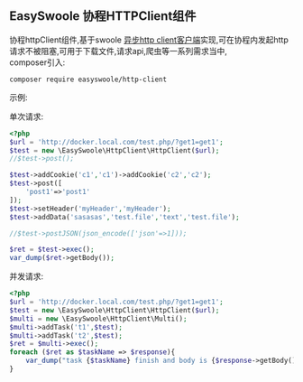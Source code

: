 ## EasySwoole 协程HTTPClient组件
协程httpClient组件,基于swoole [异步http client客户端](https://wiki.swoole.com/wiki/page/p-http_client.html)实现,可在协程内发起http请求不被阻塞,可用于下载文件,请求api,爬虫等一系列需求当中,  
composer引入:
````
composer require easyswoole/http-client
````
示例:  

单次请求:  
```php
<?php
$url = 'http://docker.local.com/test.php/?get1=get1';
$test = new \EasySwoole\HttpClient\HttpClient($url);
//$test->post();

$test->addCookie('c1','c1')->addCookie('c2','c2');
$test->post([
    'post1'=>'post1'
]);
$test->setHeader('myHeader','myHeader');
$test->addData('sasasas','test.file','text','test.file');

//$test->postJSON(json_encode(['json'=>1]));

$ret = $test->exec();
var_dump($ret->getBody());
```
并发请求:   
```php
<?php
$url = 'http://docker.local.com/test.php/?get1=get1';
$test = new \EasySwoole\HttpClient\HttpClient($url);
$multi = new \EasySwoole\HttpClient\Multi();
$multi->addTask('t1',$test);
$multi->addTask('t2',$test);
$ret = $multi->exec();
foreach ($ret as $taskName => $response){
    var_dump("task {$taskName} finish and body is {$response->getBody()}");
}
```
